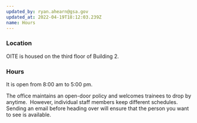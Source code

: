 ```yaml
---
updated_by: ryan.ahearn@gsa.gov
updated_at: 2022-04-19T18:12:03.239Z
name: Hours
---
```

### Location

OITE is housed on the third floor of Building 2.

### Hours

It is open from 8:00 am to 5:00 pm.

The office maintains an open-door policy and welcomes trainees to drop by anytime.  However, individual staff members keep different schedules.  Sending an email before heading over will ensure that the person you want to see is available.